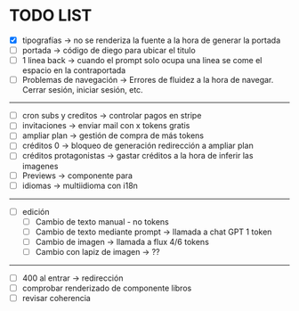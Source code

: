 
# TODO LIST

+ [x] tipografías -> no se renderiza la fuente a la hora de generar la portada
+ [ ] portada -> código de diego para ubicar el titulo
+ [ ] 1 linea back -> cuando el prompt solo ocupa una linea se come el espacio en la contraportada
+ [ ] Problemas de navegación -> Errores de fluidez a la hora de navegar. Cerrar sesión, iniciar sesión, etc.

---

- [ ] cron subs y creditos -> controlar pagos en stripe
- [ ] invitaciones -> enviar mail con x tokens gratis
- [ ] ampliar plan -> gestión de compra de más tokens
- [ ] créditos 0 -> bloqueo de generación redirección a ampliar plan
- [ ] créditos protagonistas -> gastar créditos a la hora de inferir las imagenes
- [ ] Previews -> componente para 
- [ ] idiomas -> multiidioma con i18n

---

- [ ] edición
  - [ ] Cambio de texto manual - no tokens 
  - [ ] Cambio de texto mediante prompt -> llamada a chat GPT 1 token
  - [ ] Cambio de imagen -> llamada a flux 4/6 tokens
  - [ ] Cambio con lapiz de imagen -> ??

---

- [ ] 400 al entrar -> redirección
- [ ] comprobar renderizado de componente libros
- [ ] revisar coherencia
